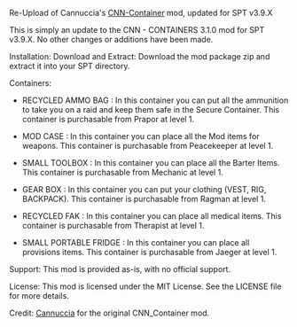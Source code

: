 Re-Upload of Cannuccia's [CNN-Container](https://hub.sp-tarkov.com/files/file/881-cnn-containers/) mod, updated for SPT v3.9.X

This is simply an update to the CNN - CONTAINERS 3.1.0 mod for SPT v3.9.X.
No other changes or additions have been made.


Installation:
Download and Extract: Download the mod package zip and extract it into your SPT directory.



Containers:
- RECYCLED AMMO BAG : In this container you can put all the ammunition to take you on a raid and keep them safe in the Secure Container.
This container is purchasable from Prapor at level 1.

- MOD CASE : In this container you can place all the Mod items for weapons.
This container is purchasable from Peacekeeper at level 1.

- SMALL TOOLBOX : In this container you can place all the Barter Items.
This container is purchasable from Mechanic at level 1.

- GEAR BOX : In this container you can put your clothing (VEST, RIG, BACKPACK).
This container is purchasable from Ragman at level 1.

- RECYCLED FAK : In this container you can place all medical items.
This container is purchasable from Therapist at level 1.

- SMALL PORTABLE FRIDGE : In this container you can place all provisions items.
This container is purchasable from Jaeger at level 1.


Support:
This mod is provided as-is, with no official support.


License:
This mod is licensed under the MIT License. See the LICENSE file for more details.


Credit:
[Cannuccia](https://hub.sp-tarkov.com/user/20126-cannuccia/) for the original CNN_Container mod.

